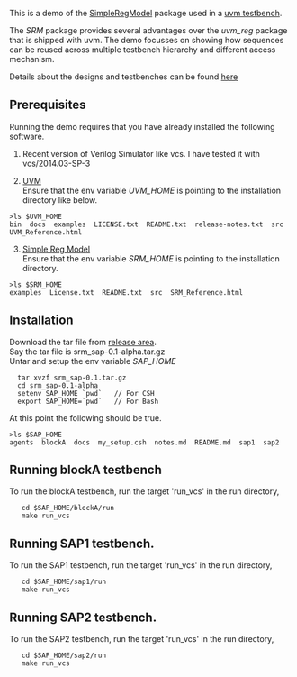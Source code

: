 This is a demo of the [SimpleRegModel](https://github.com/Juniper/simple_reg_model) package used in a [uvm testbench](http://accellera.org/downloads/standards/uvm).  

The *SRM* package provides several advantages over the *uvm_reg* package that is shipped with uvm. The demo focusses on showing how sequences can be reused across multiple testbench hierarchy and different access mechanism.

Details about the designs and testbenches can be found [here](http://github.com/sanjeevs/srm_sap/wiki)

## Prerequisites
Running the demo requires that you have already installed the following software.  
1. Recent version of Verilog Simulator like vcs. I have tested it with vcs/2014.03-SP-3

2. [UVM](http://accellera.org/downloads/standards/uvm)  
Ensure that the env variable *UVM_HOME* is pointing to the installation directory like below.
```
>ls $UVM_HOME
bin  docs  examples  LICENSE.txt  README.txt  release-notes.txt  src  UVM_Reference.html

```

3. [Simple Reg Model](https://github.com/Juniper/simple_reg_model)   
Ensure that the env variable *SRM_HOME* is pointing to the installation directory. 
```
>ls $SRM_HOME
examples  License.txt  README.txt  src  SRM_Reference.html

```

## Installation
Download the tar file from  [release area](https://github.com/sanjeevs/srm_sap/releases).  
Say the tar file is srm_sap-0.1-alpha.tar.gz  
Untar and setup the env variable *SAP_HOME*

```
  tar xvzf srm_sap-0.1.tar.gz
  cd srm_sap-0.1-alpha
  setenv SAP_HOME `pwd`   // For CSH
  export SAP_HOME=`pwd`   // For Bash
```
At this point the following should be true.
```
>ls $SAP_HOME
agents  blockA  docs  my_setup.csh  notes.md  README.md  sap1  sap2

```

## Running blockA testbench
To run the blockA testbench, run the target 'run_vcs' in the run directory,
```
   cd $SAP_HOME/blockA/run
   make run_vcs
```

## Running SAP1 testbench.
To run the SAP1 testbench, run the target 'run_vcs' in the run directory,
```
   cd $SAP_HOME/sap1/run
   make run_vcs
```

## Running SAP2 testbench.
To run the SAP2 testbench, run the target 'run_vcs' in the run directory,
```
   cd $SAP_HOME/sap2/run
   make run_vcs
```


